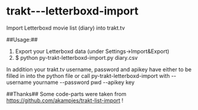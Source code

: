 trakt---letterboxd-import
=========================

Import Letterboxd movie list (diary) into trakt.tv

##Usage:##
1. Export your Letterboxd data (under Settings->Import&Export)
2. $ python py-trakt-letterboxd-import.py diary.csv

In addition your trakt.tv username, password and apikey have either to be filled in into the python file or call py-trakt-letterboxd-import with --username yourname --password pwd --apikey key


##Thanks##
Some code-parts were taken from https://github.com/akampjes/trakt-list-import !


